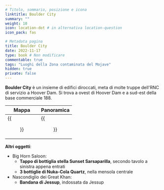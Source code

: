 ```yaml
---
# Titolo, sommario, posizione e icona
linktitle: Boulder City
summary: ""
weight: 10
icon: location-dot # in alternativa location-question
icon_pack: fas

# Metadata pagina
title: Boulder City
date: 2022-11-17
type: book # Non modificare
commentable: true
tags: "Luoghi della Zona contaminata del Mojave"
hidden: true
private: false
---
```


<div class="fnv">

**Boulder City** è un insieme di edifici diroccati, meta di molte truppe dell'RNC di servizio a Hoover Dam. Si trova a ovest di Hoover Dam e a sud-est della base commerciale 188.

| Mappa                      | Panoramica             |
| -------------------------- | ---------------------- |
| {{<figure src="fnv/Boulder_City_loc.webp">}} | {{<figure src="fnv/Boulder_City.webp">}} |

**Altri oggetti**:
- Big Horn Saloon:
	- **Tappo di bottiglia stella Sunset Sarsaparilla**, secondo tavolo a sinistra appena entrati
	- **3 bottiglie di Nuka-Cola Quartz**, nella mensola centrale
- Nascondiglio dei Great Khan:
	- **Bandana di Jessup**, indossata da Jessup

</div>

